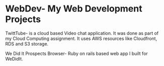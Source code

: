 WebDev- My Web Development Projects
======

TwittTube- is a cloud based Video chat application. It was done as part of my Cloud Computing assignment. It uses AWS resources like Cloudfront, RDS and S3 storage.

We Did It Prospects Browser- Ruby on rails based web app I built for WeDidIt.
